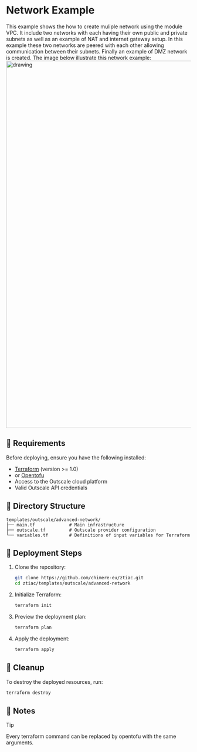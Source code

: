 # Network Example

This example shows the how to create muliple network using the module VPC.
It include two networks with each having their own public and private subnets as well as an example of NAT and internet gateway setup.
In this example these two networks are peered with each other allowing communication between their subnets.
Finally an example of DMZ network is created.
The image below illustrate this network example:
 <img src="../../docs/images/network_example.png" alt="drawing" width="1000"/>

## 🧾 Requirements

Before deploying, ensure you have the following installed:

- [Terraform](https://www.terraform.io/downloads.html) (version >= 1.0)
- or [Opentofu](https://github.com/opentofu/opentofu)
- Access to the Outscale cloud platform
- Valid Outscale API credentials


## 📁 Directory Structure

```
templates/outscale/advanced-network/
├── main.tf             # Main infrastructure
├── outscale.tf         # Outscale provider configuration
└── variables.tf        # Definitions of input variables for Terraform
```

## 🚀 Deployment Steps

1. Clone the repository:
   ```bash
   git clone https://github.com/chimere-eu/ztiac.git
   cd ztiac/templates/outscale/advanced-network
   ```

2. Initialize Terraform:
   ```bash
   terraform init
   ```

3. Preview the deployment plan:
   ```bash
   terraform plan
   ```

4. Apply the deployment:
   ```bash
   terraform apply
   ```

## 🧹 Cleanup

To destroy the deployed resources, run:
```bash
terraform destroy
```

## 📌 Notes

>[!TIP]
> Every terraform command can be replaced by opentofu with the same arguments.

